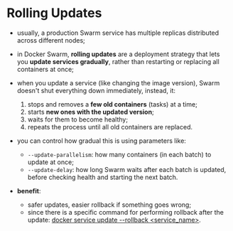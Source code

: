 # Rolling Updates

- usually, a production Swarm service has multiple replicas distributed across different nodes;
- in Docker Swarm, **rolling updates** are a deployment strategy that lets you **update services gradually**, rather than restarting or replacing all containers at once;
- when you update a service (like changing the image version), Swarm doesn't shut everything down immediately, instead, it:

  1. stops and removes a **few old containers** (tasks) at a time;
  2. starts **new ones with the updated version**;
  3. waits for them to become healthy;
  4. repeats the process until all old containers are replaced.


- you can control how gradual this is using parameters like:
  - `--update-parallelism`: how many containers (in each batch) to update at once;
  - `--update-delay`: how long Swarm waits after each batch is updated, before checking health and starting the next batch.
- **benefit**: 
  - safer updates, easier rollback if something goes wrong;
  - since there is a specific command for performing rollback after the update: [docker service update --rollback <service_name>](../../../../rolling-update/manual/definition/definition.md).
